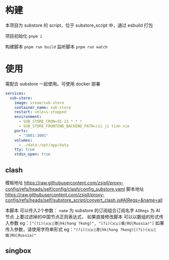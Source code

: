 # 构建

本项目为 substore 的 script，位于 substore_script 中，通过 esbuild 打包

项目初始化 `pnpm i`

构建脚本 `pnpm run build`
监听脚本 `pnpm run watch`

# 使用

需配合 substore 一起使用。可使用 docker 部署

```yaml
services:
  sub-store:
    image: xream/sub-store
    container_name: sub-store
    restart: unless-stopped
    environment:
      - SUB_STORE_CRON=55 23 * * *
      - SUB_STORE_FRONTEND_BACKEND_PATH=/zi ji tian xie
    ports:
      - "3001:3001"
    volumes:
      - ./data:/opt/app/data
    tty: true
    stdin_open: true
```

## clash

模板地址 https://raw.githubusercontent.com/zsjsll/proxy-config/refs/heads/self/config/clash/config_substore.yaml
脚本地址 https://raw.githubusercontent.com/zsjsll/proxy-config/refs/heads/self/substore_script/convert_clash.js#AIRegs=&name=all

本脚本 可以传入2个参数：
`name` 为 substore 的订阅组合订阅名字
`AIRegs` 为 AI节点 上要过滤掉的中国节点正则表达式，
如果直接修改脚本 可以以数组的形式传入参数 eg：`["(?i)(🇭🇰|港|hk|hong ?kong)", "(?i)(🇷🇺|俄|RU|Russia)"]`
如果 传入参数，请使用字符串形式 eg：`"(?i)(🇭🇰|港|hk|hong ?kong)|(?i)(🇷🇺|俄|RU|Russia)"`

## singbox
